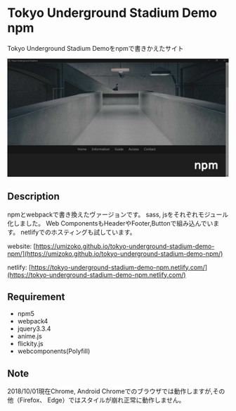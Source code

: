 # Tokyo Underground Stadium Demo npm

Tokyo Underground Stadium Demoをnpmで書きかえたサイト

![image](screenshot/screenshot.jpg)

## Description

npmとwebpackで書き換えたヴァージョンです。
sass, jsをそれぞれモジュール化しました。
Web ComponentsもHeaderやFooter,Buttonで組み込んでいます。
netlifyでのホスティングも試しています。

website: [https://umizoko.github.io/tokyo-underground-stadium-demo-npm/](https://umizoko.github.io/tokyo-underground-stadium-demo-npm/)

netlify: [https://tokyo-underground-stadium-demo-npm.netlify.com/](https://tokyo-underground-stadium-demo-npm.netlify.com/)

## Requirement
- npm5
- webpack4
- jquery3.3.4
- anime.js
- flickity.js
- webcomponents(Polyfill)

## Note
2018/10/01現在Chrome, Android Chromeでのブラウザでは動作しますが,その他（Firefox、 Edge）ではスタイルが崩れ正常に動作しません。